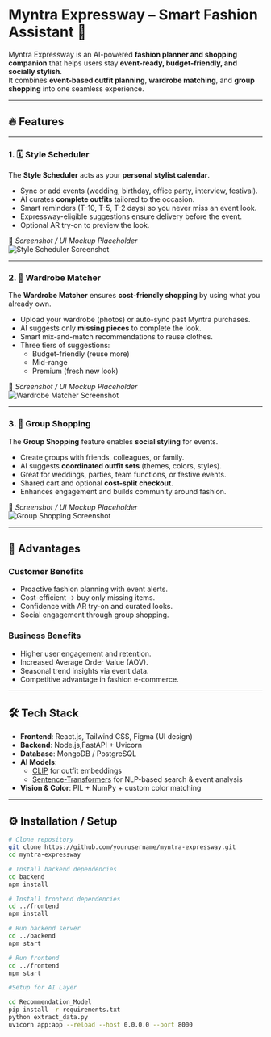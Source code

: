 # Myntra Expressway – Smart Fashion Assistant 🚀

Myntra Expressway is an AI-powered **fashion planner and shopping companion** that helps users stay **event-ready, budget-friendly, and socially stylish**.  
It combines **event-based outfit planning**, **wardrobe matching**, and **group shopping** into one seamless experience.  

---

## 🔥 Features

---

### 1. 🗓️ Style Scheduler  
The **Style Scheduler** acts as your **personal stylist calendar**.  
- Sync or add events (wedding, birthday, office party, interview, festival).  
- AI curates **complete outfits** tailored to the occasion.  
- Smart reminders (T-10, T-5, T-2 days) so you never miss an event look.  
- Expressway-eligible suggestions ensure delivery before the event.  
- Optional AR try-on to preview the look.  

📸 *Screenshot / UI Mockup Placeholder*  
![Style Scheduler Screenshot](./screenshots/style-scheduler.png)  

---

### 2. 👕 Wardrobe Matcher  
The **Wardrobe Matcher** ensures **cost-friendly shopping** by using what you already own.  
- Upload your wardrobe (photos) or auto-sync past Myntra purchases.  
- AI suggests only **missing pieces** to complete the look.  
- Smart mix-and-match recommendations to reuse clothes.  
- Three tiers of suggestions:  
  - Budget-friendly (reuse more)  
  - Mid-range  
  - Premium (fresh new look)  

📸 *Screenshot / UI Mockup Placeholder*  
![Wardrobe Matcher Screenshot](./screenshots/wardrobe-matcher.png)  

---

### 3. 👯 Group Shopping  
The **Group Shopping** feature enables **social styling** for events.  
- Create groups with friends, colleagues, or family.  
- AI suggests **coordinated outfit sets** (themes, colors, styles).  
- Great for weddings, parties, team functions, or festive events.  
- Shared cart and optional **cost-split checkout**.  
- Enhances engagement and builds community around fashion.  

📸 *Screenshot / UI Mockup Placeholder*  
![Group Shopping Screenshot](./screenshots/group-shopping.png)  

---

## 🌟 Advantages

### Customer Benefits
- Proactive fashion planning with event alerts.  
- Cost-efficient → buy only missing items.  
- Confidence with AR try-on and curated looks.  
- Social engagement through group shopping.  

### Business Benefits
- Higher user engagement and retention.  
- Increased Average Order Value (AOV).  
- Seasonal trend insights via event data.  
- Competitive advantage in fashion e-commerce.  

---

## 🛠️ Tech Stack

- **Frontend**: React.js, Tailwind CSS, Figma (UI design)  
- **Backend**: Node.js,FastAPI + Uvicorn  
- **Database**: MongoDB / PostgreSQL  
- **AI Models**:  
  - [CLIP](https://huggingface.co/openai/clip-vit-base-patch32) for outfit embeddings  
  - [Sentence-Transformers](https://www.sbert.net/) for NLP-based search & event analysis  
- **Vision & Color**: PIL + NumPy + custom color matching 

---

## ⚙️ Installation / Setup

```bash
# Clone repository
git clone https://github.com/yourusername/myntra-expressway.git
cd myntra-expressway

# Install backend dependencies
cd backend
npm install

# Install frontend dependencies
cd ../frontend
npm install

# Run backend server
cd ../backend
npm start

# Run frontend
cd ../frontend
npm start

#Setup for AI Layer

cd Recommendation_Model
pip install -r requirements.txt
python extract_data.py
uvicorn app:app --reload --host 0.0.0.0 --port 8000




